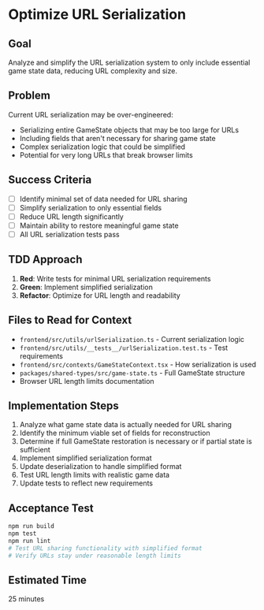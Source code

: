 # Optimize URL Serialization

## Goal
Analyze and simplify the URL serialization system to only include essential game state data, reducing URL complexity and size.

## Problem
Current URL serialization may be over-engineered:
- Serializing entire GameState objects that may be too large for URLs
- Including fields that aren't necessary for sharing game state
- Complex serialization logic that could be simplified
- Potential for very long URLs that break browser limits

## Success Criteria
- [ ] Identify minimal set of data needed for URL sharing
- [ ] Simplify serialization to only essential fields
- [ ] Reduce URL length significantly
- [ ] Maintain ability to restore meaningful game state
- [ ] All URL serialization tests pass

## TDD Approach
1. **Red**: Write tests for minimal URL serialization requirements
2. **Green**: Implement simplified serialization
3. **Refactor**: Optimize for URL length and readability

## Files to Read for Context
- `frontend/src/utils/urlSerialization.ts` - Current serialization logic
- `frontend/src/utils/__tests__/urlSerialization.test.ts` - Test requirements
- `frontend/src/contexts/GameStateContext.tsx` - How serialization is used
- `packages/shared-types/src/game-state.ts` - Full GameState structure
- Browser URL length limits documentation

## Implementation Steps
1. Analyze what game state data is actually needed for URL sharing
2. Identify the minimum viable set of fields for reconstruction
3. Determine if full GameState restoration is necessary or if partial state is sufficient
4. Implement simplified serialization format
5. Update deserialization to handle simplified format
6. Test URL length limits with realistic game data
7. Update tests to reflect new requirements

## Acceptance Test
```bash
npm run build
npm test
npm run lint
# Test URL sharing functionality with simplified format
# Verify URLs stay under reasonable length limits
```

## Estimated Time
25 minutes
